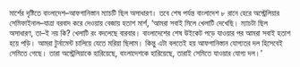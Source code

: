 মার্শের দৃষ্টিতে বাংলাদেশ–আফগানিস্তান ম্যাচটি ছিল অসাধারণ। তবে শেষ পর্যন্ত বাংলাদেশ ৮ রানে হেরে অস্ট্রেলিয়ার সেমিফাইনাল–যাত্রা বরবাদ করে দেওয়ায় বেজায় হতাশ মার্শ, ‘আমরা সবাই মিলে খেলাটি দেখেছি। ম্যাচটা ছিল অসাধারণ, তা–ই নয় কি? খেলাটি রং বদলেছে বারবার। বাংলাদেশের শেষ উইকেট পড়ে যাওয়ার পর আমরা সবাই হতাশ হয়ে পড়ি। আমরা টুর্নামেন্ট চালিয়ে যেতে মরিয়া ছিলাম। কিন্তু এটা বলতেই হয় আফগানিস্তান যোগ্যতর দল হিসেবেই সেমিতে গেছে। তারা অস্ট্রেলিয়াকে হারিয়েছে, বাংলাদেশকে হারিয়েছে, তারাই সেমিতে যাওয়ার যোগ্য দল।’
